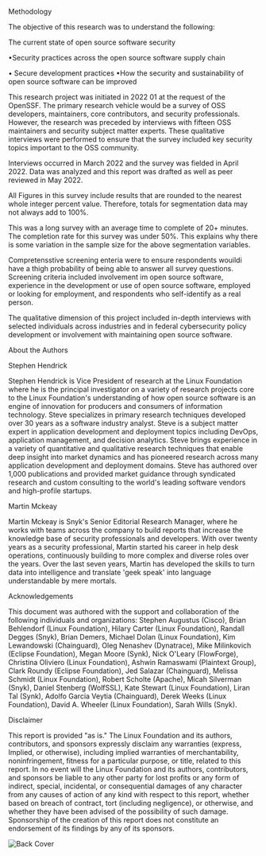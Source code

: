 Methodology

The objective of this research was to understand the following:

The current state of open source software security

•Security practices across the open source software supply chain

• Secure development practices
•How the security and sustainability of open source software can be improved

This research project was initiated in 2022 01 at the request of the OpenSSF. The primary research vehicle would be a survey of OSS developers, maintainers, core contributors, and security professionals. However, the research was preceded by interviews with fifteen OSS maintainers and security subject matter experts.
These qualitative interviews were performed to ensure that the survey included key security topics important to the OSS community.

Interviews occurred in March 2022 and the survey was fielded in
April 2022. Data was analyzed and this report was drafted as well as peer reviewed in May 2022.

All Figures in this survey include results that are rounded to the nearest whole integer percent value. Therefore, totals for segmentation data may not always add to 100%.

This was a long survey with an average time to complete of 20+ minutes. The completion rate for this survey was under 50%. This explains why there is some variation in the sample size for the above segmentation variables.

Compretensstive screening enteria were to ensure respondents wouildi have a thigh probability of being able to answer all survey questions. Screening criteria included involvement im open source software, experience in the development or use of open source software, employed or looking for employment, and respondents who self-identify as a real person.

The qualitative dimension of this project included in-depth interviews with selected individuals across industries and in federal cybersecurity policy development or involvement with maintaining open source software.

About the Authors

Stephen Hendrick

Stephen Hendrick is Vice President of research at the Linux
Foundation where he is the principal investigator on a variety of research projects core to the Linux Foundation's understanding of how open source software is an engine of innovation for producers and consumers of information technology. Steve specializes in primary research techniques developed over 30 years as a software industry analyst. Steve is a subject matter expert in application development and deployment topics including DevOps, application management, and decision analytics. Steve brings experience in a variety of quantitative and qualitative research techniques that enable deep insight into market dynamics and has pioneered research across many application development and deployment domains. Steve has authored over 1,000 publications and provided market guidance through syndicated research and custom consulting to the world's leading software vendors and high-profile startups.

Martin Mckeay

Martin Mckeay is Snyk's Senior Editorial Research Manager, where he works with teams across the company to build reports that increase the knowledge base of security professionals and developers. With over twenty years as a security professional, Martin started his career in help desk operations, continuously building to more complex and diverse roles over the years. Over the last seven years,
Martin has developed the skills to turn data into intelligence and translate 'geek speak' into language understandable by mere mortals.

Acknowledgements

This document was authored with the support and collaboration of the following individuals and organizations: Stephen Augustus (Cisco), Brian Behlendorf (Linux Foundation), Hilary Carter (Linux Foundation), Randall Degges (Snyk), Brian Demers, Michael Dolan (Linux Foundation), Kim Lewandowski (Chainguard), Oleg Nenashev (Dynatrace), Mike Milinkovich (Eclipse Foundation), Megan Moore (Synk), Nick O'Leary (FlowForge), Christina Oliviero (Linux Foundation), Ashwin Ramaswami (Plaintext Group), Clark Roundy (Eclipse Foundation), Jed Salazar (Chainguard), Melissa Schmidt (Linux Foundation), Robert Scholte (Apache), Micah Silverman (Snyk), Daniel Stenberg (WolfSSL), Kate Stewart (Linux Foundation), Liran Tal (Synk), Adolfo Garcia Veytia (Chainguard), Derek Weeks (Linux Foundation), David A. Wheeler (Linux Foundation), Sarah Wills (Snyk).

Disclaimer

This report is provided "as is." The Linux Foundation and its authors, contributors, and sponsors expressly disclaim any warranties (express, Implied, or otherwise), including implied warranties of merchantability, noninfringement, fitness for a particular purpose, or title, related to this report. In no event will the Linux Foundation and its authors, contributors, and sponsors be liable to any other party for lost profits or any form of indirect, special, incidental, or consequential damages of any character from any causes of action of any kind with respect to this report, whether based on breach of contract, tort (including negligence), or otherwise, and whether they have been advised of the possibility of such damage. Sponsorship of the creation of this report does not constitute an endorsement of its findings by any of its sponsors.

![Back Cover](./images/back-cover.png) 

